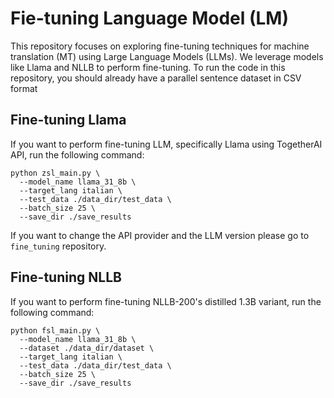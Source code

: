 # Fie-tuning Language Model (LM) 
This repository focuses on exploring fine-tuning techniques for machine translation (MT) using Large Language Models (LLMs). We leverage models like Llama and NLLB to perform fine-tuning. To run the code in this repository, you should already have a parallel sentence dataset in CSV format

## Fine-tuning Llama
If you want to perform fine-tuning LLM, specifically Llama using TogetherAI API, run the following command:
```
python zsl_main.py \
  --model_name llama_31_8b \
  --target_lang italian \
  --test_data ./data_dir/test_data \
  --batch_size 25 \
  --save_dir ./save_results
```
If you want to change the API provider and the LLM version please go to `fine_tuning` repository.

## Fine-tuning NLLB
If you want to perform fine-tuning NLLB-200's distilled 1.3B variant, run the following command:
```
python fsl_main.py \
  --model_name llama_31_8b \
  --dataset ./data_dir/dataset \
  --target_lang italian \
  --test_data ./data_dir/test_data \
  --batch_size 25 \
  --save_dir ./save_results
```


